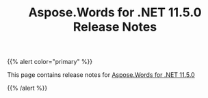 ﻿---
title: Aspose.Words for .NET 11.5.0 Release Notes
second_title: Aspose.Words for .NET
articleTitle: Aspose.Words for .NET 11.5.0 Release Notes
linktitle: Aspose.Words for .NET 11.5.0 Release Notes
description: "Aspose.Words for .NET 11.5.0 Release Notes – the latest updates and fixes."
type: docs
weight: 60
url: /net/aspose-words-for-net-11-5-0-release-notes/
---

{{% alert color="primary" %}}

This page contains release notes for [Aspose.Words for .NET 11.5.0](https://www.nuget.org/packages/Aspose.Words/11.5.0)

{{% /alert %}}
